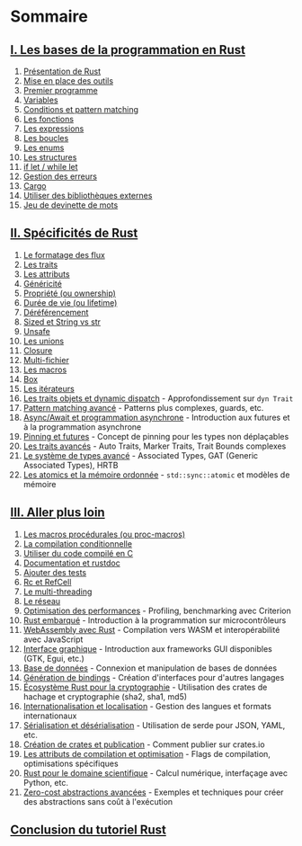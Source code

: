 # Sommaire

## [I. Les bases de la programmation en Rust](I-bases/README.md)

1.  [Présentation de Rust](I-bases/01-presentation-rust.md)
2.  [Mise en place des outils](I-bases/02-outils.md)
3.  [Premier programme](I-bases/03-premier-programme.md)
4.  [Variables](I-bases/04-variables.md)
5.  [Conditions et pattern matching](I-bases/05-conditions-pattern-matching.md)
6.  [Les fonctions](I-bases/06-fonctions.md)
7.  [Les expressions](I-bases/07-expressions.md)
8.  [Les boucles](I-bases/08-boucles.md)
9.  [Les enums](I-bases/09-enums.md)
10. [Les structures](I-bases/10-structures.md)
11. [if let / while let](I-bases/11-if-let-while-let.md)
12. [Gestion des erreurs](I-bases/12-gestion-erreurs.md)
13. [Cargo](I-bases/13-cargo.md)
14. [Utiliser des bibliothèques externes](I-bases/14-bibliotheques-externes..md)
15. [Jeu de devinette de mots](I-bases/15-jeu-devinette.md)

## [II. Spécificités de Rust](II-specificites/README.md)

1.  [Le formatage des flux](II-specificites/01-formatage-flux.md)
2.  [Les traits](II-specificites/02-traits.md)
3.  [Les attributs](II-specificites/03-attributs.md)
4.  [Généricité](II-specificites/04-genericite.md)
5.  [Propriété (ou ownership)](II-specificites/05-ownership.md)
6.  [Durée de vie (ou lifetime)](II-specificites/06-lifetime.md)
7.  [Déréférencement](II-specificites/07-dereferencement.md)
8.  [Sized et String vs str](II-specificites/08-sized-string-str.md)
9.  [Unsafe](II-specificites/09-unsafe.md)
10. [Les unions](II-specificites/10-unions.md)
11. [Closure](II-specificites/11-closure.md)
12. [Multi-fichier](II-specificites/12-multi-fichier.md)
13. [Les macros](II-specificites/13-macros.md)
14. [Box](II-specificites/14-box.md)
15. [Les itérateurs](II-specificites/15-iterateurs.md)
16. [Les traits objets et dynamic dispatch](II-specificites/16-traits-objets-dynamic-dispatch.md) - Approfondissement sur `dyn Trait`
17. [Pattern matching avancé](II-specificites/17-pattern-matching-avance.md) - Patterns plus complexes, guards, etc.
18. [Async/Await et programmation asynchrone](II-specificites/18-async-await-asynchrone.md) - Introduction aux futures et à la programmation asynchrone
19. [Pinning et futures](II-specificites/19-pinning-futures.md) - Concept de pinning pour les types non déplaçables
20. [Les traits avancés](II-specificites/20-traits-avances.md) - Auto Traits, Marker Traits, Trait Bounds complexes
21. [Le système de types avancé](II-specificites/21-systeme-types-avance.md) - Associated Types, GAT (Generic Associated Types), HRTB
22. [Les atomics et la mémoire ordonnée](II-specificites/22-atomics-memoire-ordonnee.md) - `std::sync::atomic` et modèles de mémoire

## [III. Aller plus loin](III-avance/README.md)

1.  [Les macros procédurales (ou proc-macros)](III-avance/01-proc-macros.md)
2.  [La compilation conditionnelle](III-avance/02-compilation-conditionnelle.md)
3.  [Utiliser du code compilé en C](III-avance/03-code-compile-c.md)
4.  [Documentation et rustdoc](III-avance/04-documentation-rustdoc.md)
5.  [Ajouter des tests](III-avance/05-tests.md)
6.  [Rc et RefCell](III-avance/06-rc-refcell.md)
7.  [Le multi-threading](III-avance/07-multi-threading.md)
8.  [Le réseau](III-avance/08-reseau.md)
9.  [Optimisation des performances](III-avance/09-optimisation-performances.md) - Profiling, benchmarking avec Criterion
10. [Rust embarqué](III-avance/10-rust-embarque.md) - Introduction à la programmation sur microcontrôleurs
11. [WebAssembly avec Rust](III-avance/11-webassembly.md) - Compilation vers WASM et interopérabilité avec JavaScript
12. [Interface graphique](III-avance/12-interface-graphique.md) - Introduction aux frameworks GUI disponibles (GTK, Egui, etc.)
13. [Base de données](III-avance/13-base-donnees.md) - Connexion et manipulation de bases de données
14. [Génération de bindings](III-avance/14-generation-bindings.md) - Création d'interfaces pour d'autres langages
15. [Écosystème Rust pour la cryptographie](III-avance/15-cryptographie.md) - Utilisation des crates de hachage et cryptographie (sha2, sha1, md5)
16. [Internationalisation et localisation](III-avance/16-internationalisation.md) - Gestion des langues et formats internationaux
17. [Sérialisation et désérialisation](III-avance/17-serialisation-deserialisation.md) - Utilisation de serde pour JSON, YAML, etc.
18. [Création de crates et publication](III-avance/18-creation-crates-publication.md) - Comment publier sur crates.io
19. [Les attributs de compilation et optimisation](III-avance/19-attributs-compilation-optimisation.md) - Flags de compilation, optimisations spécifiques
20. [Rust pour le domaine scientifique](III-avance/20-rust-scientifique.md) - Calcul numérique, interfaçage avec Python, etc.
21. [Zero-cost abstractions avancées](III-avance/21-zero-cost-abstractions.md) - Exemples et techniques pour créer des abstractions sans coût à l'exécution

## [Conclusion du tutoriel Rust](III-avance/22-conclusion-tutoriel-rust.md)
